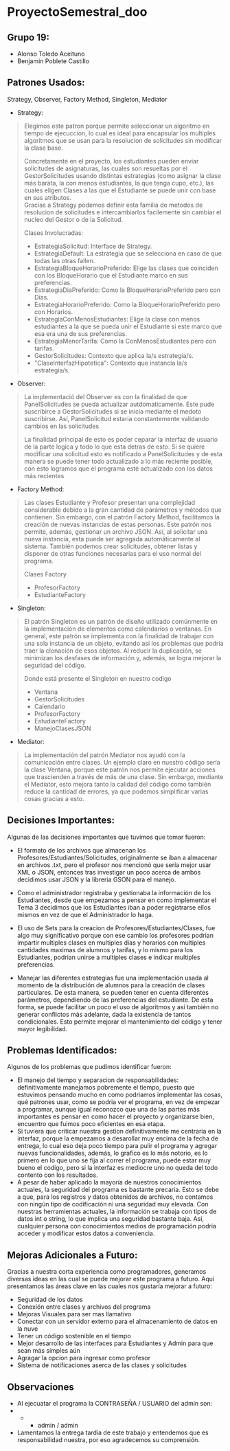 # ProyectoSemestral_doo

## Grupo 19: 

- Alonso Toledo Aceituno
- Benjamin Poblete Castillo

## Patrones Usados: 
Strategy, Observer, Factory Method, Singleton, Mediator
 - Strategy:  
> Elegimos este patron porque permite seleccionar un algoritmo en tiempo de ejecuccion, 
> lo cual es ideal para encapsular los multiples algoritmos que se usan para la
> resolucion de solicitudes sin modificar la clase base.
> 
> Concretamente en el proyecto, los estudiantes pueden enviar solicitudes de asignaturas,
> las cuales son resueltas por el GestorSolicitudes usando distintas estrategias (como asignar
> la clase más barata, la con menos estudiantes, la que tenga cupo, etc.), las cuales eligen Clases a 
> las que el Estudiante se puede unir con base en sus atributos.  
> Gracias a Strategy podemos definir esta familia de metodos de resolucion de solicitudes
> e intercambiarlos facilemente sin cambiar el nucleo del Gestor o de la Solicitud.  
>   
> Clases Involucradas:
> - EstrategiaSolicitud: Interface de Strategy.
> - EstrategiaDefault: La estrategia que se selecciona en caso de que todas las otras fallen.
> - EstrategiaBloqueHorarioPreferido: Elige las clases que coinciden con los BloqueHorario que el Estudiante
> marco en sus preferencias.
> - EstrategiaDiaPreferido: Como la BloqueHorarioPreferido pero con Días.
> - EstrategiaHorarioPreferido: Como la BloqueHorarioPreferido pero con Horarios.
> - EstrategiaConMenosEstudiantes: Elige la clase con menos estudiantes a la que se pueda unir el Estudiante
> si este marco que esa era una de sus preferencias.
> - EstrategiaMenorTarifa: Como la ConMenosEstudiantes pero con tarifas.
> - GestorSolicitudes: Contexto que aplica la/s estrategia/s.
> - "ClaseInterfazHipotetica": Contexto que instancia la/s estrategia/s.

 - Observer:
> La implementació del Observer es con la finalidad de que PanelSolicitudes se pueda actualizar autdomaticamente.
Este pude suscribirce a GestorSolicitudes si se inicia mediante el medoto suscribirse. Así, PanelSolicitud estaria constantemente
validando cambios en las solicitudes
> 
> La finalidad principal de esto es poder ceparar la interfaz de usuario de la parte logica y todo lo que esta
detras de esto. Si se quiere modificar una solicitud esto es notificado a PanelSolicitudes y de esta manera
se puede tener todo actualizado a lo más reciente posible, con esto logramos que el programa esté actualizado
con los datos más recientes
- Factory Method:
> Las clases Estudiante y Profesor presentan una complejidad considerable debido a la gran cantidad de
parámetros y métodos que contienen. Sin embargo, con el patrón Factory Method, facilitamos la creación
de nuevas instancias de estas personas. 
> Este patrón nos permite, además, gestionar un archivo JSON. Así, al solicitar una nueva instancia, 
esta puede ser agregada automáticamente al sistema. También podemos crear solicitudes, obtener listas
y disponer de otras funciones necesarias para el uso normal del programa.
> 
>  Clases Factory
> - ProfesorFactory
> - EstudianteFactory
- Singleton:
> El patrón Singleton es un patrón de diseño utilizado comúnmente en la implementación de elementos
como calendarios o ventanas. En general, este patrón se implementa con la finalidad de trabajar con
una sola instancia de un objeto, evitando así los problemas que podría traer la clonación de esos objetos.
Al reducir la duplicación, se minimizan los desfases de información y, además, se logra mejorar la seguridad
del código.
> 
> Donde está presente el Singleton en nuestro codigo
> - Ventana
> - GestorSolicitudes
> - Calendario
> - ProfesorFactory
> - EstudianteFactory
> - ManejoClasesJSON
- Mediator:
> La implementación del patrón Mediator nos ayudó con la comunicación entre clases. Un ejemplo claro en
nuestro código sería la clase Ventana, porque este patrón nos permite ejecutar acciones que trascienden
a través de más de una clase. Sin embargo, mediante el Mediator, esto mejora tanto la calidad del código
como también reduce la cantidad de errores, ya que podemos simplificar varias cosas gracias a esto.

## Decisiones Importantes:
Algunas de las decisiones importantes que tuvimos que tomar fueron:  
- El formato de los archivos que almacenan los Profesores/Estudiantes/Solicitudes, originalmente 
se iban a almacenar en archivos .txt, pero el profesor nos mencionó que sería mejor usar XML o JSON,
entonces tras investigar un poco acerca de ambos decidimos usar JSON y la libreria GSON para el manejo.  
  

- Como el administrador registraba y gestionaba la información de los Estudiantes, desde que 
empezamos a pensar en como implementar el Tema 3 decidimos que los Estudiantes iban a poder registrarse 
ellos mismos en vez de que el Administrador lo haga.  


- El uso de Sets para la creacion de Profesores/Estudiantes/Clases, fue algo muy significativo porque con ese cambio los
profesores podrian impartir multiples clases en multiples días y horarios con multiples cantidades maximas de 
alumnos y tarifas, y lo mismo para los Estudiantes, podrian unirse a multiples clases e indicar multiples preferencias.

  
- Manejar las diferentes estrategias fue una implementación usada al momento de la distribución de alumnos para la
creación de clases particulares. De esta manera, se pueden tener en cuenta diferentes parámetros, dependiendo de 
las preferencias del estudiante. De esta forma, se puede facilitar un poco el uso de algoritmos y así también no
generar conflictos más adelante, dada la existencia de tantos condicionales. Esto permite mejorar el mantenimiento 
del código y tener mayor legibilidad.

## Problemas Identificados: 
Algunos de los problemas que pudimos identificar fueron:
- El manejo del tiempo y separacion de responsabilidades: definitivamente manejamos pobremente el tiempo, puesto que estuvimos pensando
mucho en como podriamos implementar las cosas, qué patrones usar, como se podria ver el programa, en vez de empezar a programar,
aunque igual reconozco que una de las partes más importantes es pensar en como hacer el proyecto y organizarse bien, encuentro
que fuimos poco eficientes en esa etapa.
- Si tuviera que criticar nuestra gestion definitivamente me centraria en la interfaz, porque
la empezamos a desarollar muy encima de la fecha de entrega, lo cual eso deja poco tiempo para pulir el programa
y agregar nuevas funcionalidades, además, lo grafico es lo más notorio, es lo primero en lo que uno se fija al correr
el programa, puede estar muy bueno el codigo, pero si la interfaz es mediocre uno no queda del todo contento con los resultados.
- A pesar de haber aplicado la mayoría de nuestros conocimientos actuales, la seguridad del programa es bastante precaria.
Esto se debe a que, para los registros y datos obtenidos de archivos, no contamos con ningún tipo de
codificación ni una seguridad muy elevada.
Con nuestras herramientas actuales, la información se trabaja con tipos de datos int o string,
lo que implica una seguridad bastante baja. Así, cualquier persona con conocimientos medios de
programación podría acceder y modificar estos datos a conveniencia.

## Mejoras Adicionales a Futuro: 
Gracias a nuestra corta experiencia como programadores, generamos diversas ideas en las cual se puede mejorar este programa a futuro. Aquí
presentamos las áreas clave en las cuales nos gustaría mejorar a futuro:
- Seguridad de los datos
- Conexión entre clases y archivos del programa
- Mejoras Visuales para ser mas llamativo
- Conectar con un servidor externo para el almacenamiento de datos en la nuve
- Tener un código sostenible en el tiempo
- Mejor desarrollo de las interfaces para Estudiantes y Admin para que sean más simples aún
- Agragar la opcion para ingresar como profesor
- Sistema de notificaciones aserca de las clases y solicitudes

## Observaciones
- Al ejecuatar el programa la CONTRASEÑA / USUARIO del admin son:
- - - admin / admin
- Lamentamos la entrega tardía de este trabajo y entendemos que es responsabilidad
  nuestra, por eso agradecemos su comprensión.